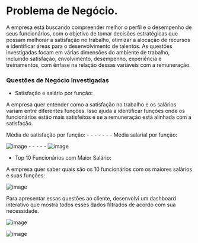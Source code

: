 # Problema de Negócio.

A empresa está buscando compreender melhor o perfil e o desempenho de seus funcionários, com o objetivo de tomar decisões estratégicas que possam melhorar a satisfação no trabalho, otimizar a alocação de recursos e identificar áreas para o desenvolvimento de talentos. As questões investigadas focam em várias dimensões do ambiente de trabalho, incluindo satisfação, envolvimento, desempenho, experiência e treinamentos, com ênfase na relação dessas variáveis com a remuneração.


### Questões de Negócio Investigadas
- Satisfação e salário por função: 

A empresa quer entender como a satisfação no trabalho e os salários variam entre diferentes funções. Isso ajuda a identificar funções onde os funcionários estão mais satisfeitos e se a remuneração está alinhada com a satisfação.

Média de satisfação por função:        -  -  -  -  -  -  -         Média salarial por função:

![image](https://github.com/user-attachments/assets/dd469758-cb44-4203-bc20-c365e88ef714)        -  -  -  -  -          ![image](https://github.com/user-attachments/assets/6633b686-8fa7-43c6-afc3-eef9bbccd3d4)



- Top 10 Funcionários com Maior Salário: 

A empresa quer saber quais são os 10 funcionários com os maiores salários e suas funções:

![image](https://github.com/user-attachments/assets/7dc6a3d2-08a6-466c-88b5-aab49b536a27)

Para apresentar essas questões ao cliente, desenvolvi um dashboard interativo que mostra todos esses dados filtrados de acordo com sua necessidade.

![image](https://github.com/user-attachments/assets/930bc0c7-c9b3-480b-98aa-27ef6225534e)

![image](https://github.com/user-attachments/assets/cdc8e28e-e973-4b2a-8281-3c26b8e5096d)








